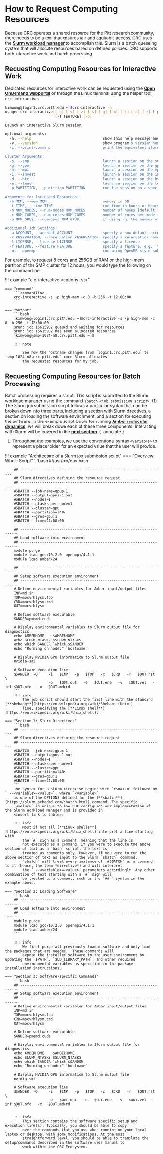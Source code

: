 # How to Request Computing Resources

Because CRC operates a shared resource for the Pitt research community, there needs to be a tool that ensures fair and equitable access. CRC 
uses the [**Slurm workload manager**](https://slurm.schedmd.com/quickstart.html) to accomplish this. Slurm is a batch queueing system that will 
allocate resources based on defined policies. CRC supports both interactive work and batch processing.


## Requesting Computing Resources for Interactive Work

Dedicated resources for interactive work can be requested using the [**Open OnDemand webportal**](../web-portals/open-ondemand.md) or through
the Linux terminal using the helper tool, `crc-interactive`:

```bash
kimwong@login1.crc.pitt.edu ~]$crc-interactive -h
usage: crc-interactive [-h] [-v] [-z] [-s] [-g] [-m] [-i] [-d] [-e] [-p PARTITION] [-b MEM] [-t TIME] [-n NUM_NODES] [-c NUM_CORES] [-u NUM_GPUS] [-a ACCOUNT] [-r RESERVATION] [-l LICENSE]
                       [-f FEATURE] [-o]

Launch an interactive Slurm session.

optional arguments:
  -h, --help                                 show this help message and exit
  -v, --version                              show program's version number and exit
  -z, --print-command                        print the equivalent slurm command and exit

Cluster Arguments:
  -s, --smp                                  launch a session on the smp cluster
  -g, --gpu                                  launch a session on the gpu cluster
  -m, --mpi                                  launch a session on the mpi cluster
  -i, --invest                               launch a session on the invest cluster
  -d, --htc                                  launch a session on the htc cluster
  -e, --teach                                launch a session on the teach cluster
  -p PARTITION, --partition PARTITION        run the session on a specific partition

Arguments for Increased Resources:
  -b MEM, --mem MEM                          memory in GB
  -t TIME, --time TIME                       run time in hours or hours:minutes [default: 01:00:00]
  -n NUM_NODES, --num-nodes NUM_NODES        number of nodes [default: 1]
  -c NUM_CORES, --num-cores NUM_CORES        number of cores per node [default: 1]
  -u NUM_GPUS, --num-gpus NUM_GPUS           if using -g, the number of GPUs [default: 0]

Additional Job Settings:
  -a ACCOUNT, --account ACCOUNT              specify a non-default account
  -r RESERVATION, --reservation RESERVATION  specify a reservation name
  -l LICENSE, --license LICENSE              specify a license
  -f FEATURE, --feature FEATURE              specify a feature, e.g. `ti` for GPUs
  -o, --openmp                               run using OpenMP style submission
```

For example, to request 8 cores and 256GB of RAM on the high-mem partition of the SMP cluster for 12 hours, you would 
type the following on the commandline

 
!!! example "crc-interactive &lt;options list>"

    === "command"
        ```commandline
        crc-interactive -s -p high-mem -c 8 -b 256 -t 12:00:00
        ```

    === "output"
        ```bash
        [kimwong@login1.crc.pitt.edu ~]$crc-interactive -s -p high-mem -c 8 -b 256 -t 12:00:00
        srun: job 16615902 queued and waiting for resources
        srun: job 16615902 has been allocated resources
        [kimwong@smp-1024-n8.crc.pitt.edu ~]$
        ```  
        !!! note
        
            See how the hostname changes from `login1.crc.pitt.edu` to `smp-1024-n8.crc.pitt.edu` once Slurm allocates
            the requested resources for my job.

## Requesting Computing Resources for Batch Processing

Batch processing requires a script. This script is submitted to the Slurm workload manager using the command
`sbatch <job_submission_script>`. (1) The Slurm job submission script follows a particular syntax that can be broken 
down into three parts, including a section with Slurm directives, a section on loading the software environment, 
and a section for executing the software. In the example script below for running 
[**Amber molecular dynamics**](https://ambermd.org/), we will break down each of these three components. Interacting
with Slurm will be covered in the [**next section**](getting-started-step3-manage-jobs.md).
{ .annotate }

1.  Throughout the examples, we use the conventional syntax `<variable>` to represent a placeholder for an expected value that the user
    will provide.

!!! example "Architecture of a Slurm job submission script"
    === "Overview: Whole Script"
        ```bash
        #!/usr/bin/env bash

        ## ------------------------------------------------------------------
        ## Slurm directives defining the resource request 
        ## ------------------------------------------------------------------
        #SBATCH --job-name=gpus-1
        #SBATCH --output=gpus-1.out
        #SBATCH --nodes=1
        #SBATCH --ntasks-per-node=1
        #SBATCH --cluster=gpu
        #SBATCH --partition=l40s
        #SBATCH --gres=gpu:1
        #SBATCH --time=24:00:00

        ## ---------------------------------------------------------------------
        ## Load software into environment 
        ## ---------------------------------------------------------------------
        module purge
        module load gcc/10.2.0  openmpi/4.1.1
        module load amber/24

        ## ---------------------------------------------------------------------
        ## Setup software execution environment
        ## ---------------------------------------------------------------------
        # Define environmental variables for Amber input/output files
        INP=md.in
        TOP=mocvnhlysm.top
        CRD=mocvnhlysm.crd
        OUT=mocvnhlysm
        
        # Define software executable
        SANDER=pmemd.cuda
        
        # Display environmental variables to Slurm output file for diagnostics
        echo AMBERHOME    $AMBERHOME
        echo SLURM_NTASKS $SLURM_NTASKS
        echo which SANDER `which $SANDER`
        echo "Running on node:" `hostname`

        # Display NVIDIA GPU information to Slurm output file
        nvidia-smi

        # Software execution line
        $SANDER  -O     -i   $INP   -p   $TOP   -c   $CRD   -r   $OUT.rst \
                        -o   $OUT.out   -e   $OUT.ene   -v   $OUT.vel   -inf $OUT.nfo   -x   $OUT.mdcrd
        ```
        !!! info
            The job script should start the first line with the standard [**shebang**](https://en.wikipedia.org/wiki/Shebang_(Unix)) 
            line, specifying the [**Linux shell**](https://en.wikipedia.org/wiki/Unix_shell).
    
    === "Section 1: Slurm Directives"
        ```bash
        ## ------------------------------------------------------------------
        ## Slurm directives defining the resource request
        ## ------------------------------------------------------------------
        #SBATCH --job-name=gpus-1
        #SBATCH --output=gpus-1.out
        #SBATCH --nodes=1
        #SBATCH --ntasks-per-node=1
        #SBATCH --cluster=gpu
        #SBATCH --partition=l40s
        #SBATCH --gres=gpu:1
        #SBATCH --time=24:00:00
        ```
        The syntax for a Slurm directive begins with `#SBATCH` followed by ` --<variable>=<value>`, where `<variable>`  
        is one of the OPTIONS defined for the [**sbatch**](https://slurm.schedmd.com/sbatch.html) command. The specific
        `<value>` is unique to how CRC configures our implementation of the Slurm Workload Manager and is provided in
        <insert link to table>.

        !!! info
            Most if not all [**Linux shells**](https://en.wikipedia.org/wiki/Unix_shell) interpret a line starting with 
            the `#` sign as a comment, meaning that the line is
            not executed as a command. If you were to execute the above section of text as a `bash` script, the text is 
            treated as comments only. However, if you were to run the above section of text as input to the Slurm `sbatch` command, 
            `sbatch` will treat every instance of `#SBATCH` as a command to it (hence, the term *directive*) and will interpret
            the ` --<variable>=<value>` parameters accordingly. Any other combination of text starting with a `#` sign will 
            be treated as a comment, such as the `## ` syntax in the example above.

    === "Section 2: Loading Software"
        ```bash
        ## ---------------------------------------------------------------------
        ## Load software into environment
        ## ---------------------------------------------------------------------
        module purge
        module load gcc/10.2.0  openmpi/4.1.1
        module load amber/24
        ```

        !!! info
            We first purge all previously loaded software and only load the packages that are needed.  These commands will 
            expose the installed software to the user environment by updating the `$PATH`, `$LD_LIBRARY_PATH`, and other required
            environmental variables as specified in the package installation instructions.

    === "Section 3: Software-specific Commands"
        ```bash
        ## ---------------------------------------------------------------------
        ## Setup software execution environment
        ## ---------------------------------------------------------------------
        # Define environmental variables for Amber input/output files
        INP=md.in
        TOP=mocvnhlysm.top
        CRD=mocvnhlysm.crd
        OUT=mocvnhlysm

        # Define software executable
        SANDER=pmemd.cuda

        # Display environmental variables to Slurm output file for diagnostics
        echo AMBERHOME    $AMBERHOME
        echo SLURM_NTASKS $SLURM_NTASKS
        echo which SANDER `which $SANDER`
        echo "Running on node:" `hostname`

        # Display NVIDIA GPU information to Slurm output file
        nvidia-smi

        # Software execution line
        $SANDER  -O     -i   $INP   -p   $TOP   -c   $CRD   -r   $OUT.rst \
                        -o   $OUT.out   -e   $OUT.ene   -v   $OUT.vel   -inf $OUT.nfo   -x   $OUT.mdcrd
        ```

        !!! info
            This section contains the software specific setup and execution line(s). Typically, you should be able to copy
            over the commands that you use when running on your local laptop or desktop, with some modifications. At the most 
            straightforward level, you should be able to translate the setup/commands described in the software user manual to
            work within the CRC Ecosystem.
